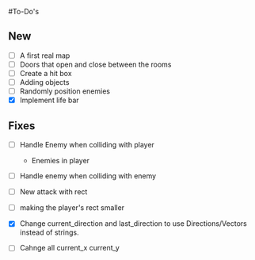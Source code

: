 #To-Do's

## New
-[ ] A first real map
-[ ] Doors that open and close between the rooms
-[ ] Create a hit box
-[ ] Adding objects
-[ ] Randomly position enemies
-[x] Implement life bar

## Fixes
-[ ] Handle Enemy when colliding with player
  - Enemies in player 
-[ ] Handle enemy when colliding with enemy
-[ ] New attack with rect
-[ ] making the player's rect smaller
-[x] Change current_direction and last_direction to use Directions/Vectors instead of strings.
-[ ] Cahnge all current_x current_y

